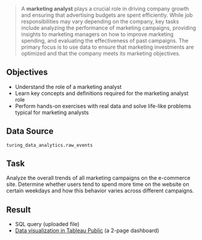 > A **marketing analyst** plays a crucial role in driving company growth and ensuring that advertising budgets are spent efficiently. While job responsibilities may vary depending on the company, key tasks include analyzing the performance of marketing campaigns, providing insights to marketing managers on how to improve marketing spending, and evaluating the effectiveness of past campaigns. The primary focus is to use data to ensure that marketing investments are optimized and that the company meets its marketing objectives.


## Objectives
- Understand the role of a marketing analyst
- Learn key concepts and definitions required for the marketing analyst role
- Perform hands-on exercises with real data and solve life-like problems typical for marketing analysts

## Data Source 
`turing_data_analytics.raw_events`

## Task
Analyze the overall trends of all marketing campaigns on the e-commerce site. Determine whether users tend to spend more time on the website on certain weekdays and how this behavior varies across different campaigns.

## Result
- SQL query (uploaded file)
- [Data visualization in Tableau Public](https://public.tableau.com/app/profile/marina.korneva/viz/mkorneSpecializationMAGradedTask/KPI) (a 2-page dashboard)
